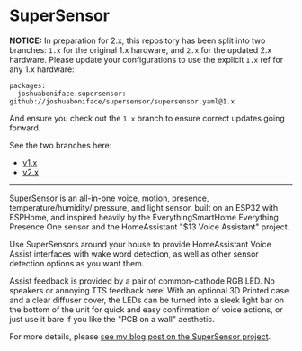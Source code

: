 # SuperSensor

**NOTICE:** In preparation for 2.x, this repository has been split into two
branches: `1.x` for the original 1.x hardware, and `2.x` for the updated 2.x
hardware. Please update your configurations to use the explicit `1.x` ref
for any 1.x hardware:

```
packages:
  joshuaboniface.supersensor: github://joshuaboniface/supersensor/supersensor.yaml@1.x
```

And ensure you check out the `1.x` branch to ensure correct updates going forward.

See the two branches here:

* [v1.x](https://github.com/joshuaboniface/supersensor/tree/v1.x)
* [v2.x](https://github.com/joshuaboniface/supersensor/tree/v2.x)

---

SuperSensor is an all-in-one voice, motion, presence, temperature/humidity/
pressure, and light sensor, built on an ESP32 with ESPHome, and inspired
heavily by the EverythingSmartHome Everything Presence One sensor and the
HomeAssistant "$13 Voice Assistant" project.

Use SuperSensors around your house to provide HomeAssistant Voice Assist
interfaces with wake word detection, as well as other sensor detection options
as you want them.

Assist feedback is provided by a pair of common-cathode RGB LED. No speakers
or annoying TTS feedback here! With an optional 3D Printed case and a clear
diffuser cover, the LEDs can be turned into a sleek light bar on the bottom
of the unit for quick and easy confirmation of voice actions, or just use
it bare if you like the "PCB on a wall" aesthetic.

For more details, please [see my blog post on the SuperSensor project](https://www.boniface.me/the-supersensor/).
